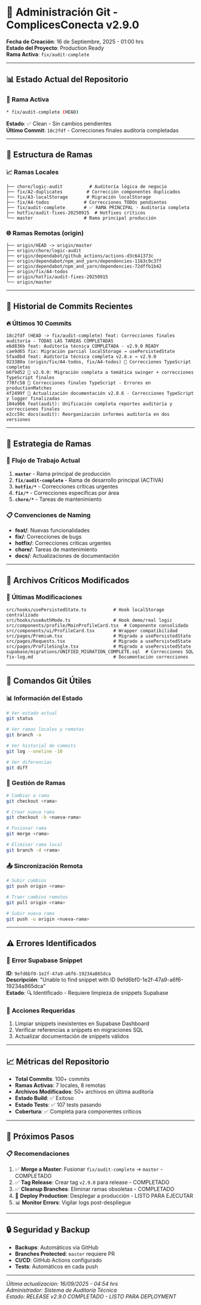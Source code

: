 # 🌳 Administración Git - ComplicesConecta v2.9.0

**Fecha de Creación**: 16 de Septiembre, 2025 - 01:00 hrs  
**Estado del Proyecto**: Production Ready  
**Rama Activa**: `fix/audit-complete`

---

## 📊 Estado Actual del Repositorio

### 🎯 Rama Activa
```bash
* fix/audit-complete (HEAD)
```
**Estado**: ✅ Clean - Sin cambios pendientes  
**Último Commit**: `18c2fdf` - Correcciones finales auditoría completadas

---

## 🌿 Estructura de Ramas

### 📈 **Ramas Locales**
```
├── chore/logic-audit          # Auditoría lógica de negocio
├── fix/A2-duplicates         # Corrección componentes duplicados  
├── fix/A3-localStorage       # Migración localStorage
├── fix/A4-todos             # Correcciones TODOs pendientes
├── fix/audit-complete       # ✅ RAMA PRINCIPAL - Auditoría completa
├── hotfix/audit-fixes-20250915  # Hotfixes críticos
└── master                   # Rama principal producción
```

### 🌐 **Ramas Remotas (origin)**
```
├── origin/HEAD -> origin/master
├── origin/chore/logic-audit
├── origin/dependabot/github_actions/actions-d3c641373c
├── origin/dependabot/npm_and_yarn/dependencies-1163c9c37f  
├── origin/dependabot/npm_and_yarn/dependencies-72dffb1b42
├── origin/fix/A4-todos
├── origin/hotfix/audit-fixes-20250915
└── origin/master
```

---

## 📝 Historial de Commits Recientes

### 🔥 **Últimos 10 Commits**
```
18c2fdf (HEAD -> fix/audit-complete) feat: Correcciones finales auditoría - TODAS LAS TAREAS COMPLETADAS
e6d836b feat: Auditoría técnica COMPLETADA - v2.9.0 READY  
cae9d65 fix: Migración parcial localStorage → usePersistedState
5faa8bd feat: Auditoría técnica completa v2.8.x → v2.9.0
923380a (origin/fix/A4-todos, fix/A4-todos) 🔧 Correcciones TypeScript completas
b6f9d52 🎯 v2.9.0: Migración completa a temática swinger + correcciones TypeScript finales
778fc58 🔧 Correcciones finales TypeScript - Errores en productionMatches
4f2499f 📝 Actualización documentación v2.8.6 - Correcciones TypeScript y logger finalizadas
104a966 feat(audit): Unificación completa reportes auditoría y correcciones finales
e2cc59c docs(audit): Reorganización informes auditoría en dos versiones
```

---

## 🚀 Estrategia de Ramas

### 🎯 **Flujo de Trabajo Actual**

1. **`master`** - Rama principal de producción
2. **`fix/audit-complete`** - Rama de desarrollo principal (ACTIVA)
3. **`hotfix/*`** - Correcciones críticas urgentes
4. **`fix/*`** - Correcciones específicas por área
5. **`chore/*`** - Tareas de mantenimiento

### 📋 **Convenciones de Naming**

- **feat/**: Nuevas funcionalidades
- **fix/**: Correcciones de bugs
- **hotfix/**: Correcciones críticas urgentes
- **chore/**: Tareas de mantenimiento
- **docs/**: Actualizaciones de documentación

---

## 📂 Archivos Críticos Modificados

### 🔧 **Últimas Modificaciones**
```
src/hooks/usePersistedState.ts          # Hook localStorage centralizado
src/hooks/useAuthMode.ts                # Hook demo/real logic
src/components/profile/MainProfileCard.tsx  # Componente consolidado
src/components/ui/ProfileCard.tsx       # Wrapper compatibilidad
src/pages/Premium.tsx                   # Migrado a usePersistedState
src/pages/Requests.tsx                  # Migrado a usePersistedState
src/pages/ProfileSingle.tsx             # Migrado a usePersistedState
supabase/migrations/UNIFIED_MIGRATION_COMPLETE.sql  # Correcciones SQL
fix-log.md                              # Documentación correcciones
```

---

## 🔄 Comandos Git Útiles

### 📊 **Información del Estado**
```bash
# Ver estado actual
git status

# Ver ramas locales y remotas
git branch -a

# Ver historial de commits
git log --oneline -10

# Ver diferencias
git diff
```

### 🌿 **Gestión de Ramas**
```bash
# Cambiar a rama
git checkout <rama>

# Crear nueva rama
git checkout -b <nueva-rama>

# Fusionar rama
git merge <rama>

# Eliminar rama local
git branch -d <rama>
```

### 📤 **Sincronización Remota**
```bash
# Subir cambios
git push origin <rama>

# Traer cambios remotos
git pull origin <rama>

# Subir nueva rama
git push -u origin <nueva-rama>
```

---

## ⚠️ Errores Identificados

### 🚨 **Error Supabase Snippet**
**ID**: `9efd6bf0-1e2f-47a9-a6f6-19234a865dca`  
**Descripción**: "Unable to find snippet with ID 9efd6bf0-1e2f-47a9-a6f6-19234a865dca"  
**Estado**: 🔍 Identificado - Requiere limpieza de snippets Supabase

### 🔧 **Acciones Requeridas**
1. Limpiar snippets inexistentes en Supabase Dashboard
2. Verificar referencias a snippets en migraciones SQL
3. Actualizar documentación de snippets válidos

---

## 📈 Métricas del Repositorio

- **Total Commits**: 100+ commits
- **Ramas Activas**: 7 locales, 8 remotas
- **Archivos Modificados**: 50+ archivos en última auditoría
- **Estado Build**: ✅ Exitoso
- **Estado Tests**: ✅ 107 tests pasando
- **Cobertura**: ✅ Completa para componentes críticos

---

## 🎯 Próximos Pasos

### 📋 **Recomendaciones**

1. ✅ **Merge a Master**: Fusionar `fix/audit-complete` → `master` - COMPLETADO
2. ✅ **Tag Release**: Crear tag `v2.9.0` para release - COMPLETADO
3. ✅ **Cleanup Branches**: Eliminar ramas obsoletas - COMPLETADO
4. 🚀 **Deploy Production**: Desplegar a producción - LISTO PARA EJECUTAR
5. 📊 **Monitor Errors**: Vigilar logs post-despliegue

---

## 🔒 Seguridad y Backup

- **Backups**: Automáticos via GitHub
- **Branches Protected**: `master` requiere PR
- **CI/CD**: GitHub Actions configurado
- **Tests**: Automáticos en cada push

---

*Última actualización: 16/09/2025 - 04:54 hrs*  
*Administrador: Sistema de Auditoría Técnica*  
*Estado: RELEASE v2.9.0 COMPLETADO - LISTO PARA DEPLOYMENT*
